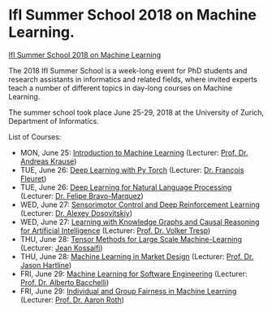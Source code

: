 # IfI Summer School 2018 on Machine Learning.

[IfI Summer School 2018 on Machine Learning](https://www.ifi.uzh.ch/en/studies/phd/summer-schools/summerschool2018.html)

The 2018 IfI Summer School is a week-long event for PhD students and research assistants in informatics and related fields, where invited experts teach a number of different topics in day-long courses on Machine Learning.

The summer school took place June 25-29, 2018 at the University of Zurich, Department of Informatics.

List of Courses:

* MON, June 25: [Introduction to Machine Learning](https://github.com/kabartay/MLSS-UZH-IFI-2018/tree/master/1-Introduction-to-Machine-Learning) (Lecturer: [Prof. Dr. Andreas Krause](https://las.inf.ethz.ch/krausea))	
* TUE, June 26: [Deep Learning with Py Torch](https://github.com/kabartay/MLSS-UZH-IFI-2018/tree/master/2b-Deep-Learning-with-PyTorch) (Lecturer: [Dr. François Fleuret](http://www.idiap.ch/~fleuret/index.html))	
* TUE, June 26: [Deep Learning for Natural Language Processing](https://github.com/kabartay/MLSS-UZH-IFI-2018/tree/master/2a-Deep-Learning-for-Natural-Language-Processing) (Lecturer: [Dr. Felipe Bravo-Marquez](https://www.cs.waikato.ac.nz/~fbravoma/))	
* WED, June 27: [Sensorimotor Control and Deep Reinforcement Learning](https://github.com/kabartay/MLSS-UZH-IFI-2018/tree/master/3b-Sensorimotor-Control-and-Deep-Reinforcement-Learning) (Lecturer: [Dr. Alexey Dosovitskiy](https://scholar.google.com/citations?hl=en&user=FXNJRDoAAAAJ))	
* WED, June 27: [Learning with Knowledge Graphs  and Causal Reasoning for Artificial Intelligence](https://github.com/kabartay/MLSS-UZH-IFI-2018/tree/master/3a-Learning-with-Knowledge-Graphs-and-Causal-Reasoning-for-Artificial-Intelligence) (Lecturer: [Prof. Dr. Volker Tresp](http://www.dbs.ifi.lmu.de/~tresp/))	
* THU, June 28: [Tensor Methods for Large Scale Machine-Learning](https://github.com/kabartay/MLSS-UZH-IFI-2018/tree/master/4a-Tensor-Methods-for-Large-Scale-Machine-Learning) (Lecturer: [Jean Kossaifi](http://jeankossaifi.com/))	
* THU, June 28: [Machine Learning in Market Design](https://github.com/kabartay/MLSS-UZH-IFI-2018/tree/master/4b-Machine-Learning-in-Market-Design) (Lecturer: [Prof. Dr. Jason Hartline](https://sites.northwestern.edu/hartline/))	
* FRI, June 29: [Machine Learning for Software Engineering](https://github.com/kabartay/MLSS-UZH-IFI-2018/tree/master/5a-Machine-Learning-for-Software-Engineerig) (Lecturer: [Prof. Dr. Alberto Bacchelli](http://sback.it/))	
* FRI, June 29: [Individual and Group Fairness in Machine Learning](https://github.com/kabartay/MLSS-UZH-IFI-2018/tree/master/5b-Individual-and-Group-Fairness-in-Machine-Learning) (Lecturer: [Prof. Dr. Aaron Roth](http://www.cis.upenn.edu/~aaroth/))	
